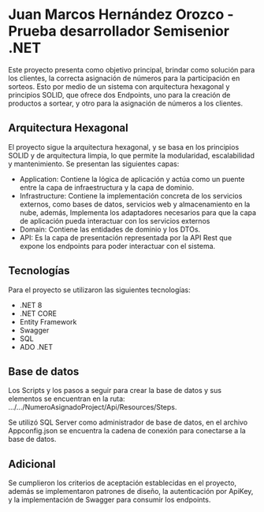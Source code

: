 # Juan Marcos Hernández Orozco - Prueba desarrollador Semisenior .NET

Este proyecto presenta como objetivo principal, brindar como solución para los clientes, la correcta asignación de números para la participación en sorteos. Esto por medio de un sistema con arquitectura hexagonal y principios SOLID, que ofrece dos Endpoints, uno para la creación de productos a sortear, y otro para la asignación de números a los clientes.

## Arquitectura Hexagonal

El proyecto sigue la arquitectura hexagonal, y se basa en los principios SOLID y de arquitectura limpia, lo que permite la modularidad, escalabilidad y mantenimiento.
Se presentan las siguientes capas:
 - Application:   Contiene la lógica de aplicación y actúa como un puente entre la capa de infraestructura y la capa de dominio.
 -  Infrastructure: Contiene la implementación concreta de los servicios externos, como bases de datos, servicios web y almacenamiento en la nube, además, Implementa los adaptadores necesarios para que la capa de aplicación pueda interactuar con los servicios externos
 - Domain: Contiene las entidades de dominio y los DTOs.
 - API: Es la capa de presentación representada por la API Rest que expone los endpoints para poder interactuar con el sistema.

## Tecnologías

 Para el proyecto se utilizaron las siguientes tecnologías:
 
 - .NET 8
 - .NET CORE
 - Entity Framework
 - Swagger
 - SQL
 - ADO .NET

## Base de datos

Los Scripts y los pasos a seguir para crear la base de datos y sus elementos se encuentran en la ruta:
.../.../NumeroAsignadoProject/Api/Resources/Steps.

Se utilizó SQL Server como administrador de base de datos, en el archivo Appconfig.json se encuentra la cadena de conexión para conectarse a la base de datos.

## Adicional

Se cumplieron los criterios de aceptación establecidas en el proyecto, además se implementaron patrones de diseño, la autenticación por ApiKey, y la implementación de Swagger para consumir los endpoints.
